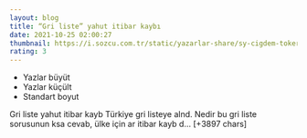 ```yaml
--- 
layout: blog
title: “Gri liste” yahut itibar kaybı
date: 2021-10-25 02:00:27
thumbnail: https://i.sozcu.com.tr/static/yazarlar-share/sy-cigdem-toker.jpg?ver=8.0.1
rating: 3
---
```

<ul><li>Yazlar büyüt</li><li>Yazlar küçült</li><li>Standart boyut</li></ul>
Gri liste yahut itibar kayb
Türkiye gri listeye alnd.
Nedir bu gri liste sorusunun ksa cevab, ülke için ar itibar kayb d… [+3897 chars]